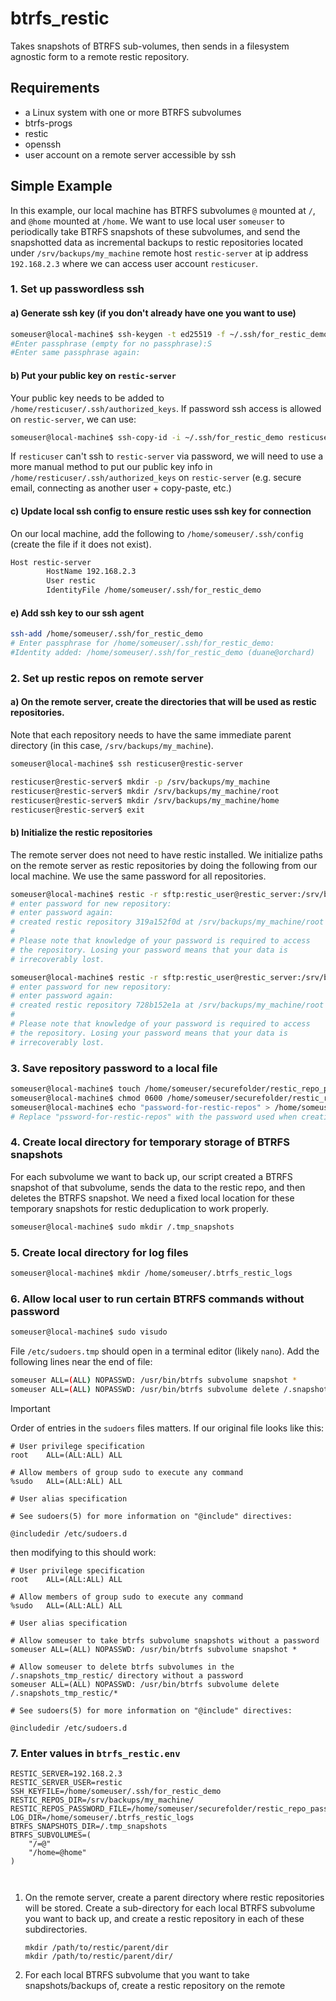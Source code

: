 # btrfs_restic
Takes snapshots of BTRFS sub-volumes, then sends in a filesystem agnostic form to a remote restic repository.

## Requirements
- a Linux system with one or more BTRFS subvolumes
- btrfs-progs
- restic
- openssh
- user account on a remote server accessible by ssh

## Simple Example

In this example, our local machine has BTRFS subvolumes `@` mounted at `/`, and `@home` mounted at `/home`. We want to use local user `someuser` to periodically take BTRFS snapshots of these subvolumes, and send the snapshotted data as incremental backups to restic repositories located under `/srv/backups/my_machine` remote host `restic-server` at ip address `192.168.2.3` where we can access user account `resticuser`.


### 1. Set up passwordless ssh

#### a) Generate ssh key (if you don't already have one you want to use) 
```bash
someuser@local-machine$ ssh-keygen -t ed25519 -f ~/.ssh/for_restic_demo
#Enter passphrase (empty for no passphrase):S
#Enter same passphrase again:
```


#### b) Put your public key on `restic-server`

Your public key needs to be added to `/home/resticuser/.ssh/authorized_keys`. If password ssh access is allowed on `restic-server`, we can use:
```bash
someuser@local-machine$ ssh-copy-id -i ~/.ssh/for_restic_demo resticuser@192.168.2.3
```
If `resticuser` can't ssh to `restic-server` via password, we will need to use a more manual method to put our public key info in `/home/resticuser/.ssh/authorized_keys` on `restic-server`  (e.g. secure email, connecting as another user + copy-paste, etc.)

#### c) Update local ssh config to ensure restic uses ssh key for connection

On our local machine, add the following to `/home/someuser/.ssh/config` (create the file if it does not exist).

```bash
Host restic-server
        HostName 192.168.2.3
        User restic
        IdentityFile /home/someuser/.ssh/for_restic_demo
```

#### e) Add ssh key to our ssh agent
```bash
ssh-add /home/someuser/.ssh/for_restic_demo
# Enter passphrase for /home/someuser/.ssh/for_restic_demo: 
#Identity added: /home/someuser/.ssh/for_restic_demo (duane@orchard)
```

### 2. Set up restic repos on remote server

#### a) On the remote server, create the directories that will be used as restic repositories.

Note that each repository needs to have the same immediate parent directory (in this case, `/srv/backups/my_machine`).

```bash
someuser@local-machine$ ssh resticuser@restic-server

resticuser@restic-server$ mkdir -p /srv/backups/my_machine
resticuser@restic-server$ mkdir /srv/backups/my_machine/root
resticuser@restic-server$ mkdir /srv/backups/my_machine/home
resticuser@restic-server$ exit
```

#### b) Initialize the restic repositories

The remote server does not need to have restic installed. We initialize paths on the remote server as restic repositories by doing the following from our local machine. We use the same password for all repositories.

```bash
someuser@local-machine$ restic -r sftp:restic_user@restic_server:/srv/backups/my_machine/root init
# enter password for new repository: 
# enter password again: 
# created restic repository 319a152f0d at /srv/backups/my_machine/root
#
# Please note that knowledge of your password is required to access
# the repository. Losing your password means that your data is
# irrecoverably lost.

someuser@local-machine$ restic -r sftp:restic_user@restic_server:/srv/backups/my_machine/home init
# enter password for new repository: 
# enter password again: 
# created restic repository 728b152e1a at /srv/backups/my_machine/root
#
# Please note that knowledge of your password is required to access
# the repository. Losing your password means that your data is
# irrecoverably lost.

```

### 3. Save repository password to a local file

```bash
someuser@local-machine$ touch /home/someuser/securefolder/restic_repo_password
someuser@local-machine$ chmod 0600 /home/someuser/securefolder/restic_repo_password
someuser@local-machine$ echo "password-for-restic-repos" > /home/someuser/securefolder/restic_repo_password
# Replace "pssword-for-restic-repos" with the password used when creating restic repositories
```

### 4. Create local directory for temporary storage of BTRFS snapshots
For each subvolume we want to back up, our script created a BTRFS snapshot of that subvolume, sends the data to the restic repo, and then deletes the BTRFS snapshot. We need a fixed local location for these temporary snapshots for restic deduplication to work properly.


```bash
someuser@local-machine$ sudo mkdir /.tmp_snapshots
```

### 5. Create local directory for log files

```bash
someuser@local-machine$ mkdir /home/someuser/.btrfs_restic_logs
```

### 6. Allow local user to run certain BTRFS commands without password

```bash
someuser@local-machine$ sudo visudo 
```
File `/etc/sudoers.tmp` should open in a terminal editor (likely `nano`). Add the following lines near the end of file:
```bash
someuser ALL=(ALL) NOPASSWD: /usr/bin/btrfs subvolume snapshot *
someuser ALL=(ALL) NOPASSWD: /usr/bin/btrfs subvolume delete /.snapshots_tmp_restic/*
```
> [!IMPORTANT]
> Order of entries in the `sudoers` files matters. If our original file looks like this:
```
# User privilege specification
root    ALL=(ALL:ALL) ALL

# Allow members of group sudo to execute any command
%sudo   ALL=(ALL:ALL) ALL

# User alias specification

# See sudoers(5) for more information on "@include" directives:

@includedir /etc/sudoers.d

```
then modifying to this should work:
```
# User privilege specification
root    ALL=(ALL:ALL) ALL

# Allow members of group sudo to execute any command
%sudo   ALL=(ALL:ALL) ALL

# User alias specification

# Allow someuser to take btrfs subvolume snapshots without a password
someuser ALL=(ALL) NOPASSWD: /usr/bin/btrfs subvolume snapshot *

# Allow someuser to delete btrfs subvolumes in the /.snapshots_tmp_restic/ directory without a password
someuser ALL=(ALL) NOPASSWD: /usr/bin/btrfs subvolume delete /.snapshots_tmp_restic/*

# See sudoers(5) for more information on "@include" directives:

@includedir /etc/sudoers.d

```




### 7. Enter values in `btrfs_restic.env`  
```shell
RESTIC_SERVER=192.168.2.3
RESTIC_SERVER_USER=restic
SSH_KEYFILE=/home/someuser/.ssh/for_restic_demo
RESTIC_REPOS_DIR=/srv/backups/my_machine/
RESTIC_REPOS_PASSWORD_FILE=/home/someuser/securefolder/restic_repo_password
LOG_DIR=/home/someuser/.btrfs_restic_logs
BTRFS_SNAPSHOTS_DIR=/.tmp_snapshots
BTRFS_SUBVOLUMES=(
    "/=@"
    "/home=@home"
)



```





1. On the remote server, create a parent directory where restic repositories will be stored. Create a sub-directory for each local BTRFS subvolume you want to back up, and create a restic repository in each of these subdirectories.
    ```
    mkdir /path/to/restic/parent/dir
    mkdir /path/to/restic/parent/dir/
    ```
2. For each local BTRFS subvolume that you want to take snapshots/backups of, create a restic repository on the remote




